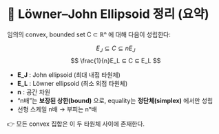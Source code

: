 # 🔵 Löwner–John Ellipsoid 정리 (요약)

임의의 convex, bounded set C ⊂ ℝⁿ 에 대해 다음이 성립한다:

$$
E_J ⊆ C ⊆ nE_J
$$
$$
\frac{1}{n}E_L ⊆ C ⊆ E_L
$$

- **E_J** : John ellipsoid (최대 내접 타원체)  
- **E_L** : Löwner ellipsoid (최소 외접 타원체)  
- **n** : 공간 차원  
- “n배”는 **보장된 상한(bound)** 으로, equality는 **정단체(simplex)** 에서만 성립  
- 선형 스케일 n배 → 부피는 nⁿ배

👉 모든 convex 집합은 이 두 타원체 사이에 존재한다.
